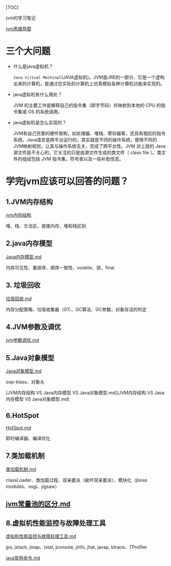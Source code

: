 [TOC]

jvm的学习笔记

[jvm思维导图](https://mubu.com/doc/2gXImpU6uw)

# 三个大问题

- 什么是java虚拟机？

  `Java Virtual Mechinal`(JAVA虚拟机)。JVM是JRE的一部分，它是一个虚构出来的计算机，是通过在实际的计算机上仿真模拟各种计算机功能来实现的。

- java虚拟机有什么用处？

  JVM 的主要工作是解释自己的指令集（即字节码）并映射到本地的 CPU 的指令集或 OS 的系统调用。

- java虚拟机是怎么实现的？

  JVM有自己完善的硬件架构，如处理器、堆栈、寄存器等，还具有相应的指令系统。Java语言是跨平台运行的，其实就是不同的操作系统，使用不同的JVM映射规则，让其与操作系统无关，完成了跨平台性。JVM 对上层的 Java 源文件是不关心的，它关注的只是由源文件生成的类文件（ class file ）。类文件的组成包括 JVM 指令集，符号表以及一些补助信息。

#  学完jvm应该可以回答的问题？

## 1.JVM内存结构

[jvm内存结构](jvm内存结构.md)

堆、栈、方法区、直接内存、堆和栈区别

## 2.java内存模型

 [Java内存模型.md](Java内存模型.md) 

内存可见性、重排序、顺序一致性、volatile、锁、final

## 3. 垃圾回收

 [垃圾回收.md](垃圾回收.md) 

内存分配策略、垃圾收集器（G1）、GC算法、GC参数、对象存活的判定 

## 4.JVM参数及调优

 [jvm参数调优.md](jvm参数调优.md) 

## 5.Java对象模型

 [Java对象模型.md](Java对象模型.md) 

oop-klass、对象头

 [JVM内存结构 VS Java内存模型 VS Java对象模型.md](JVM内存结构 VS Java内存模型 VS Java对象模型.md) 

## 6.HotSpot

 [HotSpot.md](HotSpot.md) 

即时编译器、编译优化

## 7.类加载机制

 [类加载机制.md](类加载机制.md) 

classLoader、类加载过程、双亲委派（破坏双亲委派）、模块化（jboss modules、osgi、jigsaw）

##  [jvm常量池的区分.md](jvm常量池的区分.md) 



## 8.虚拟机性能监控与故障处理工具

 [虚拟机性能监控与故障处理工具.md](虚拟机性能监控与故障处理工具.md) 

jps, jstack, jmap、jstat, jconsole, jinfo, jhat, javap, btrace、TProfiler

 [java常用命令.md](java常用命令.md) 









